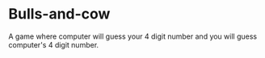 # Bulls-and-cow
A game where computer will guess your 4 digit number and you will guess computer's 4 digit number.
